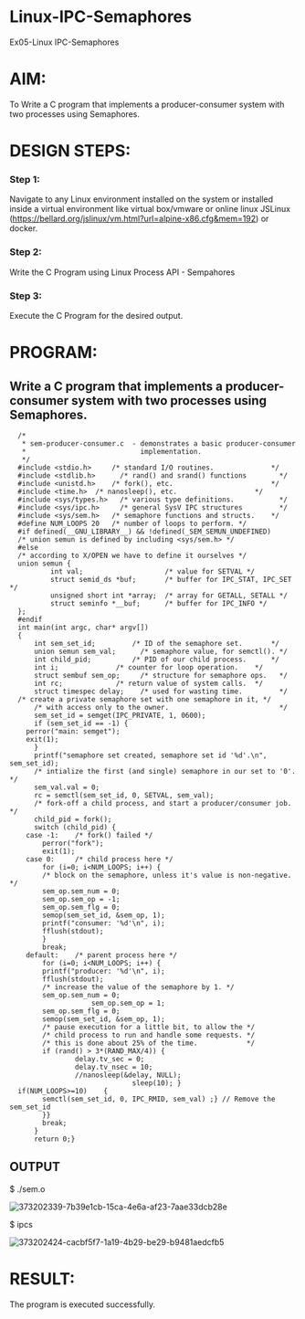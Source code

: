 # Linux-IPC-Semaphores
Ex05-Linux IPC-Semaphores

# AIM:
To Write a C program that implements a producer-consumer system with two processes using Semaphores.

# DESIGN STEPS:

### Step 1:

Navigate to any Linux environment installed on the system or installed inside a virtual environment like virtual box/vmware or online linux JSLinux (https://bellard.org/jslinux/vm.html?url=alpine-x86.cfg&mem=192) or docker.

### Step 2:

Write the C Program using Linux Process API - Sempahores

### Step 3:

Execute the C Program for the desired output. 

# PROGRAM:

## Write a C program that implements a producer-consumer system with two processes using Semaphores.

      /*
       * sem-producer-consumer.c  - demonstrates a basic producer-consumer
       *                            implementation.
       */
      #include <stdio.h>	 /* standard I/O routines.              */
      #include <stdlib.h>      /* rand() and srand() functions        */
      #include <unistd.h>	 /* fork(), etc.                        */
      #include <time.h>	 /* nanosleep(), etc.                   */
      #include <sys/types.h>   /* various type definitions.           */
      #include <sys/ipc.h>     /* general SysV IPC structures         */
      #include <sys/sem.h>	 /* semaphore functions and structs.    */
      #define NUM_LOOPS	20	 /* number of loops to perform. */
      #if defined(__GNU_LIBRARY__) && !defined(_SEM_SEMUN_UNDEFINED)
      /* union semun is defined by including <sys/sem.h> */
      #else
      /* according to X/OPEN we have to define it ourselves */
      union semun {
              int val;                    /* value for SETVAL */
              struct semid_ds *buf;       /* buffer for IPC_STAT, IPC_SET */
              unsigned short int *array;  /* array for GETALL, SETALL */
              struct seminfo *__buf;      /* buffer for IPC_INFO */
      };
      #endif
      int main(int argc, char* argv[])
      {
          int sem_set_id;	      /* ID of the semaphore set.       */
          union semun sem_val;      /* semaphore value, for semctl(). */
          int child_pid;	      /* PID of our child process.      */
          int i;		      /* counter for loop operation.    */
          struct sembuf sem_op;     /* structure for semaphore ops.   */
          int rc;		      /* return value of system calls.  */
          struct timespec delay;    /* used for wasting time.         */
      /* create a private semaphore set with one semaphore in it, */
          /* with access only to the owner.                           */
          sem_set_id = semget(IPC_PRIVATE, 1, 0600);
          if (sem_set_id == -1) {
      	perror("main: semget");
      	exit(1);
          }
          printf("semaphore set created, semaphore set id '%d'.\n", sem_set_id);
          /* intialize the first (and single) semaphore in our set to '0'. */
          sem_val.val = 0;
          rc = semctl(sem_set_id, 0, SETVAL, sem_val);
          /* fork-off a child process, and start a producer/consumer job. */
          child_pid = fork();
          switch (child_pid) {
      	case -1:	/* fork() failed */
      	    perror("fork");
      	    exit(1);
      	case 0:		/* child process here */
      	    for (i=0; i<NUM_LOOPS; i++) {
      		/* block on the semaphore, unless it's value is non-negative. */
      		sem_op.sem_num = 0;
      		sem_op.sem_op = -1;
      		sem_op.sem_flg = 0;
      		semop(sem_set_id, &sem_op, 1);
      		printf("consumer: '%d'\n", i);
      		fflush(stdout);
      	    }
      	    break;
      	default:	/* parent process here */
      	    for (i=0; i<NUM_LOOPS; i++) {
      		printf("producer: '%d'\n", i);
      		fflush(stdout);
      		/* increase the value of the semaphore by 1. */
      		sem_op.sem_num = 0;
      					sem_op.sem_op = 1;
      		sem_op.sem_flg = 0;
      		semop(sem_set_id, &sem_op, 1);
      		/* pause execution for a little bit, to allow the */
      		/* child process to run and handle some requests. */
      		/* this is done about 25% of the time.            */
      		if (rand() > 3*(RAND_MAX/4)) {
      	    	    delay.tv_sec = 0;
      	    	    delay.tv_nsec = 10;
      	    	    //nanosleep(&delay, NULL);
      		                      sleep(10); }
      if(NUM_LOOPS>=10)    {
      	    semctl(sem_set_id, 0, IPC_RMID, sem_val) ;} // Remove the sem_set_id
      	    }}
      	    break;
          }
          return 0;}



## OUTPUT
$ ./sem.o 

![373202339-7b39e1cb-15ca-4e6a-af23-7aae33dcb28e](https://github.com/user-attachments/assets/9018b9e0-13cf-499b-ac99-31225c1cf533)





$ ipcs

![373202424-cacbf5f7-1a19-4b29-be29-b9481aedcfb5](https://github.com/user-attachments/assets/888c53d5-2833-43a9-9df3-93e52f693b52)





# RESULT:
The program is executed successfully.

